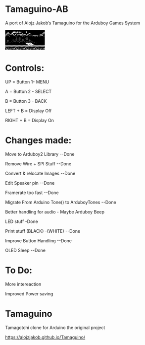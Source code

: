 # Tamaguino-AB
A port of Alojz Jakob’s Tamaguino for the Arduboy Games System

![Screenshot](ArduboyRecording.gif)
# Controls:
UP = Button 1- MENU

A = Button 2 - SELECT

B = Button 3 - BACK

LEFT  + B = Display Off

RIGHT + B = Display On


# Changes made:

Move to Arduboy2 Library --Done

Remove Wire + SPI Stuff  --Done

Convert & relocate Images  --Done

Edit Speaker pin  --Done

Framerate too fast  --Done

Migrate From Arduino Tone() to ArduboyTones --Done

Better handling for audio - Maybe Arduboy Beep

LED stuff -Done

Print stuff (BLACK) -(WHITE) --Done

Improve Button Handling  --Done

OLED Sleep  --Done

# To Do:

More intereaction

Improved Power saving

# Tamaguino
Tamagotchi clone for Arduino the original project

https://alojzjakob.github.io/Tamaguino/
